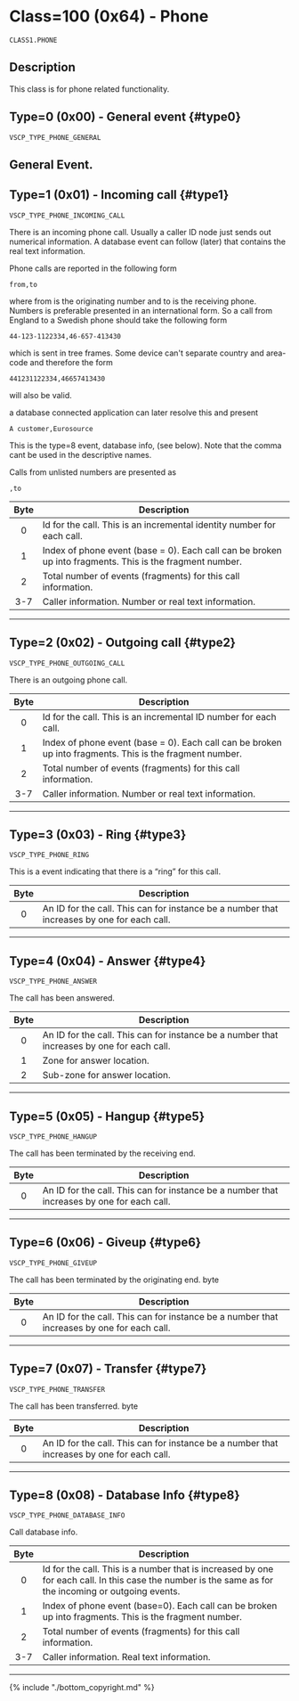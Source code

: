 # Class=100 (0x64) - Phone

    CLASS1.PHONE

## Description

This class is for phone related functionality. 

## Type=0 (0x00) - General event {#type0}
    VSCP_TYPE_PHONE_GENERAL
General Event.
----

## Type=1 (0x01) - Incoming call {#type1}
    VSCP_TYPE_PHONE_INCOMING_CALL
There is an incoming phone call. Usually a caller ID node just sends out numerical information. A database event can follow (later) that contains the real text information.

Phone calls are reported in the following form

    from,to

where from is the originating number and to is the receiving phone. Numbers is preferable presented in an international form. So a call from England to a Swedish phone should take the following form

    44-123-1122334,46-657-413430

which is sent in tree frames. Some device can't separate country and area-code and therefore the form

    441231122334,46657413430

will also be valid.

a database connected application can later resolve this and present

    A customer,Eurosource

This is the type=8 event, database info, (see below). Note that the comma cant be used in the descriptive names.

Calls from unlisted numbers are presented as

    ,to 

 | Byte | Description | 
 | :----: | ----------- | 
 | 0    | Id for the call. This is an incremental identity number for each call. | 
 | 1    | Index of phone event (base = 0). Each call can be broken up into fragments. This is the fragment number. | 
 | 2    | Total number of events (fragments) for this call information. | 
 | 3-7  | Caller information. Number or real text information. | 

----

## Type=2 (0x02) - Outgoing call {#type2}
    VSCP_TYPE_PHONE_OUTGOING_CALL
There is an outgoing phone call. 

 | Byte | Description | 
 | :----: | ----------- | 
 | 0    | Id for the call. This is an incremental ID number for each call. |
 | 1    | Index of phone event (base = 0). Each call can be broken up into fragments. This is the fragment number. | 
 | 2    | Total number of events (fragments) for this call information. | 
 | 3-7  | Caller information. Number or real text information. | 

----

## Type=3 (0x03) - Ring {#type3}
    VSCP_TYPE_PHONE_RING
This is a event indicating that there is a “ring” for this call. 

 | Byte | Description | 
 | :----: | ----------- | 
 | 0    | An ID for the call. This can for instance be a number that increases by one for each call. | 

----

## Type=4 (0x04) - Answer {#type4}
    VSCP_TYPE_PHONE_ANSWER
The call has been answered. 

 | Byte | Description | 
 | :----: | ----------- | 
 | 0    | An ID for the call. This can for instance be a number that increases by one for each call. | 
 | 1    | Zone for answer location. | 
 | 2    | Sub-zone for answer location. | 

----

## Type=5 (0x05) - Hangup {#type5}
    VSCP_TYPE_PHONE_HANGUP
The call has been terminated by the receiving end. 

 | Byte | Description | 
 | :----: | ----------- | 
 | 0 | An ID for the call. This can for instance be a number that increases by one for each call. | 
 

----

## Type=6 (0x06) - Giveup {#type6}
    VSCP_TYPE_PHONE_GIVEUP
The call has been terminated by the originating end. byte 

| Byte | Description | 
 | :----: | ----------- | 
 | 0 | An ID for the call. This can for instance be a number that increases by one for each call. | 


----

## Type=7 (0x07) - Transfer {#type7}
    VSCP_TYPE_PHONE_TRANSFER
The call has been transferred. byte 

 | Byte | Description | 
 | :----: | ----------- | 
 | 0 | An ID for the call. This can for instance be a number that increases by one for each call. | 


----

## Type=8 (0x08) - Database Info {#type8}
    VSCP_TYPE_PHONE_DATABASE_INFO
 Call database info.
 
 | Byte | Description | 
 | :----: | ----------- | 
 | 0   | Id for the call. This is a number that is increased by one for each call. In this case the number is the same as for the incoming or outgoing events. | 
 | 1   | Index of phone event (base=0). Each call can be broken up into fragments. This is the fragment number. | 
 | 2   | Total number of events (fragments) for this call information. | 
 | 3-7 | Caller information. Real text information.  | 

----

{% include "./bottom_copyright.md" %}